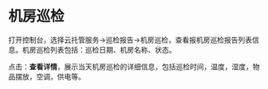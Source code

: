 # 机房巡检
打开控制台，选择云托管服务->巡检报告->机房巡检，查看报机房巡检报告列表信息。机房巡检列表包括：巡检日期、机房名称、状态。

点击：**查看详情**，展示当天机房巡检的详细信息，包括巡检时间，温度，湿度，物品摆放，空调，供电等。
